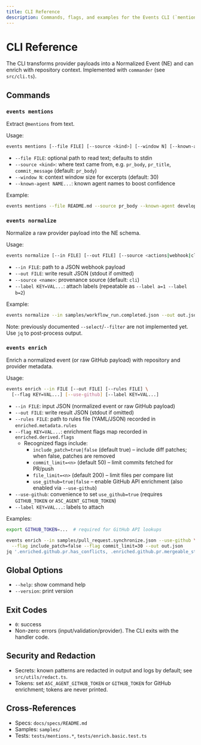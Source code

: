 ```yaml
---
title: CLI Reference
description: Commands, flags, and examples for the Events CLI (`mentions`, `normalize`, `enrich`).
---
```


# CLI Reference

The CLI transforms provider payloads into a Normalized Event (NE) and can enrich with repository context. Implemented with `commander` (see `src/cli.ts`).

## Commands

### `events mentions`
Extract `@mentions` from text.

Usage:
```bash
events mentions [--file FILE] [--source <kind>] [--window N] [--known-agent NAME...]
```

- `--file FILE`: optional path to read text; defaults to stdin
- `--source <kind>`: where text came from, e.g. `pr_body`, `pr_title`, `commit_message` (default: `pr_body`)
- `--window N`: context window size for excerpts (default: 30)
- `--known-agent NAME...`: known agent names to boost confidence

Example:
```bash
events mentions --file README.md --source pr_body --known-agent developer-agent validator-agent
```

### `events normalize`
Normalize a raw provider payload into the NE schema.

Usage:
```bash
events normalize [--in FILE] [--out FILE] [--source <actions|webhook|cli>] [--label KEY=VAL...]
```

- `--in FILE`: path to a JSON webhook payload
- `--out FILE`: write result JSON (stdout if omitted)
- `--source <name>`: provenance source (default: `cli`)
- `--label KEY=VAL...`: attach labels (repeatable as `--label a=1 --label b=2`)

Example:
```bash
events normalize --in samples/workflow_run.completed.json --out out.json --label env=staging
```

Note: previously documented `--select`/`--filter` are not implemented yet. Use `jq` to post-process output.

### `events enrich`
Enrich a normalized event (or raw GitHub payload) with repository and provider metadata.

Usage:
```bash
events enrich --in FILE [--out FILE] [--rules FILE] \
  [--flag KEY=VAL...] [--use-github] [--label KEY=VAL...]
```

- `--in FILE`: input JSON (normalized event or raw GitHub payload)
- `--out FILE`: write result JSON (stdout if omitted)
- `--rules FILE`: path to rules file (YAML/JSON) recorded in `enriched.metadata.rules`
- `--flag KEY=VAL...`: enrichment flags map recorded in `enriched.derived.flags`
  - Recognized flags include:
    - `include_patch=true|false` (default true) – include diff patches; when false, patches are removed
    - `commit_limit=<n>` (default 50) – limit commits fetched for PR/push
    - `file_limit=<n>` (default 200) – limit files per compare list
    - `use_github=true|false` – enable GitHub API enrichment (also enabled via `--use-github`)
- `--use-github`: convenience to set `use_github=true` (requires `GITHUB_TOKEN` or `A5C_AGENT_GITHUB_TOKEN`)
- `--label KEY=VAL...`: labels to attach

Examples:
```bash
export GITHUB_TOKEN=...  # required for GitHub API lookups

events enrich --in samples/pull_request.synchronize.json --use-github \
  --flag include_patch=false --flag commit_limit=30 --out out.json
jq '.enriched.github.pr.has_conflicts, .enriched.github.pr.mergeable_state' out.json
```

## Global Options
- `--help`: show command help
- `--version`: print version

## Exit Codes
- `0`: success
- Non-zero: errors (input/validation/provider). The CLI exits with the handler code.

## Security and Redaction
- Secrets: known patterns are redacted in output and logs by default; see `src/utils/redact.ts`.
- Tokens: set `A5C_AGENT_GITHUB_TOKEN` or `GITHUB_TOKEN` for GitHub enrichment; tokens are never printed.

## Cross-References
- Specs: `docs/specs/README.md`
- Samples: `samples/`
- Tests: `tests/mentions.*`, `tests/enrich.basic.test.ts`

